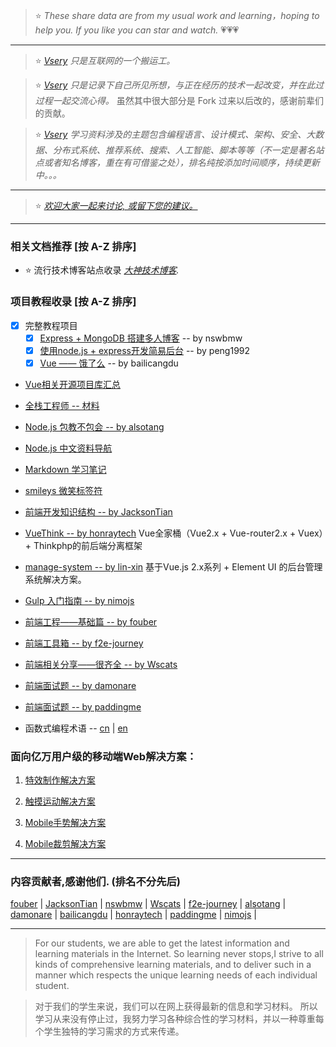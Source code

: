 > :star: _These share data are from my usual work and learning，hoping to help you. If you like you can star and watch._ :heartpulse::heartpulse::heartpulse: 

***
> :star: _[Vsery](https://gitee.com/vsery/learning) 只是互联网的一个搬运工。_

> :star: _[Vsery](https://gitee.com/vsery/learning) 
只是记录下自己所见所想，与正在经历的技术一起改变，并在此过过程一起交流心得。_ 虽然其中很大部分是 Fork 过来以后改的，感谢前辈们的贡献。

> :star: _[Vsery](https://gitee.com/vsery/learning) 学习资料涉及的主题包含编程语言、设计模式、架构、安全、大数据、分布式系统、推荐系统、搜索、人工智能、脚本等等（不一定是著名站点或者知名博客，重在有可借鉴之处），排名纯按添加时间顺序，持续更新中。。。_

***
> :star: _[欢迎大家一起来讨论, 或留下您的建议。](https://gitee.com/vsery/learning/issues/new)_

***
### 相关文档推荐 [按 A-Z 排序]

* :star: 流行技术博客站点收录 _[大神技术博客](/blog/README.md)._

### 项目教程收录 [按 A-Z 排序]
- [x]  完整教程项目
    - [x]  [Express + MongoDB 搭建多人博客](/blogs/README.md) -- by nswbmw
    - [x]  [使用node.js + express开发简易后台](/express/README.md) -- by peng1992
    - [x]  [Vue —— 饿了么](https://github.com/bailicangdu/vue2-elm/) -- by bailicangdu

* [Vue相关开源项目库汇总](/vue/README.md)

* [全栈工程师 -- 材料](/full-stack/README.md)

* [Node.js 包教不包会 -- by alsotang](/node-books/README.md)

* [Node.js 中文资料导航](/node-link/README.md)

* [Markdown 学习笔记](/markdown/README.md)

* [smileys 微笑标签符](/smileys/README.md)


* [前端开发知识结构 -- by JacksonTian](/frontend-knowledge-structure/README.md)

* [VueThink -- by honraytech](https://github.com/honraytech/VueThink)
Vue全家桶（Vue2.x + Vue-router2.x + Vuex）+ Thinkphp的前后端分离框架

* [manage-system -- by lin-xin](https://github.com/lin-xin/manage-system/)
基于Vue.js 2.x系列 + Element UI 的后台管理系统解决方案。

* [Gulp 入门指南 -- by nimojs](https://github.com/nimojs/gulp-book)

* [前端工程——基础篇 -- by fouber](https://github.com/fouber/blog)

* [前端工具箱 -- by f2e-journey](/tool/README.md)

* [前端相关分享——很齐全 -- by Wscats](/frontend-share/README.md)

* [前端面试题 -- by damonare ](/subject/README.md)

* [前端面试题 -- by paddingme](https://github.com/paddingme/Front-end-Web-Development-Interview-Question)

* 函数式编程术语 -- [cn](https://github.com/shfshanyue/fp-jargon-zh) |
[en](https://github.com/hemanth/functional-programming-jargon)

### 面向亿万用户级的移动端Web解决方案：

1. [特效制作解决方案](http://alloyteam.github.io/AlloyTouch/transformjs/)

2. [触摸运动解决方案](https://github.com/AlloyTeam/AlloyTouch)

3. [Mobile手势解决方案](https://github.com/AlloyTeam/AlloyFinger)

4. [Mobile裁剪解决方案](https://github.com/AlloyTeam/AlloyFinger/tree/master/alloy_crop)

***

### 内容贡献者,感谢他们. (排名不分先后)
[fouber](https://github.com/fouber) |
[JacksonTian](https://github.com/JacksonTian) |
[nswbmw](https://github.com/nswbmw) |
[Wscats](https://github.com/Wscats) |
[f2e-journey](https://github.com/f2e-journey) |
[alsotang](https://github.com/alsotang) |
[damonare](https://github.com/damonare) |
[bailicangdu](https://github.com/bailicangdu) |
[honraytech](https://github.com/honraytech) |
[paddingme](https://github.com/paddingme) |
[nimojs](https://github.com/nimojs) |

***

> For our students, we are able to get the latest information and learning materials in the Internet.
So learning never stops,I strive to all kinds of comprehensive learning materials, and to deliver such in a manner which respects the unique learning needs of each individual student.

> 对于我们的学生来说，我们可以在网上获得最新的信息和学习材料。
所以学习从来没有停止过，我努力学习各种综合性的学习材料，并以一种尊重每个学生独特的学习需求的方式来传递。
